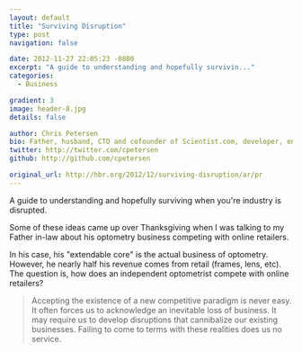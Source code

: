 ```yaml
---
layout: default
title: "Surviving Disruption"
type: post
navigation: false

date: 2012-11-27 22:05:23 -0800
excerpt: "A guide to understanding and hopefully survivin..."
categories:
  - Business

gradient: 3
image: header-8.jpg
details: false

author: Chris Petersen
bio: Father, husband, CTO and cofounder of Scientist.com, developer, entrepreneur and technologist.
twitter: http://twitter.com/cpetersen
github: http://github.com/cpetersen

original_url: http://hbr.org/2012/12/surviving-disruption/ar/pr
---
```



A guide to understanding and hopefully surviving when you're industry is disrupted.

Some of these ideas came up over Thanksgiving when I was talking to my Father in-law about his optometry business competing with online retailers.

In his case, his "extendable core" is the actual business of optometry. However, he nearly half his revenue comes from retail (frames, lens, etc). The question is, how does an independent optometrist compete with online retailers?

 > Accepting the existence of a new competitive paradigm is never easy. It often forces us to acknowledge an inevitable loss of business. It may require us to develop disruptions that cannibalize our existing businesses. Failing to come to terms with these realities does us no service.

